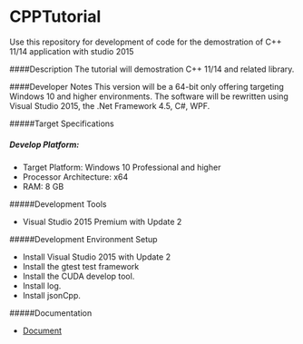 CPPTutorial
====================

Use this repository for development of code for the demostration of C++ 11/14 application with studio 2015

####Description
The tutorial will demostration C++ 11/14 and related library.

####Developer Notes
This version will be a 64-bit only offering targeting Windows 10 and higher environments. The software will be rewritten using Visual Studio 2015, the .Net Framework 4.5, C#, WPF. 

#####Target Specifications

##### Develop Platform: 

* Target Platform: Windows 10 Professional and higher
* Processor Architecture: x64
* RAM: 8 GB

#####Development Tools
* Visual Studio 2015 Premium with Update 2

#####Development Environment Setup
- Install Visual Studio 2015 with Update 2
- Install the gtest test framework
- Install the CUDA develop tool.
- Install log.
- Install jsonCpp.


#####Documentation
* [Document](docs/document.md)
